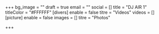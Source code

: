 +++
bg_image = ""
draft = true
email = ""
social = []
title = "DJ AIR 1"
titleColor = "#FFFFFF"
[divers]
enable = false
titre = "Videos"
videos = []
[picture]
enable = false
images = []
titre = "Photos"

+++
